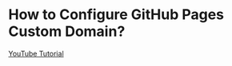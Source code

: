 # How to Configure GitHub Pages Custom Domain?

[YouTube Tutorial](https://antonputra.com/how-to-configure-github-pages-custom-domain/)
